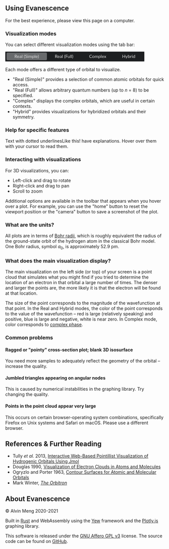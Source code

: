 <!-- This file is rendered at build time into HTML and included in the binary as the help page. -->

## Using Evanescence

For the best experience, please view this page on a computer.

### Visualization modes

You can select different visualization modes using the tab bar:

![Tab bar](img/tab-bar.png)

Each mode offers a different type of orbital to visualize.

* "Real (Simple)" provides a selection of common atomic orbitals for quick access.
* "Real (Full)" allows arbitrary quantum numbers (up to *n* = 8) to be specified.
* "Complex" displays the complex orbitals, which are useful in certain contexts.
* "Hybrid" provides visualizations for hybridized orbitals and their symmetry.

### Help for specific features

Text with <span class="tooltip">dotted underlines<span class="description">Like this!</span></span> have explanations. Hover over them with your cursor to read them.

### Interacting with visualizations

For 3D visualizations, you can:

* Left-click and drag to rotate
* Right-click and drag to pan
* Scroll to zoom

Additional options are available in the toolbar that appears when you hover over a plot. For example, you can use the "home" button to reset the viewport position or the "camera" button to save a screenshot of the plot.

### What are the units?

All plots are in terms of [Bohr radii](https://en.wikipedia.org/wiki/Bohr_radius), which is roughly equivalent the radius of the ground-state orbit of the hydrogen atom in the classical Bohr model. One Bohr radius, symbol *a*<sub>0</sub>, is approximately 52.9 pm.

### What does the main visualization display?

The main visualization on the left side (or top) of your screen is a point cloud that simulates what you might find if you tried to determine the location of an electron in that orbital a large number of times. The denser and larger the points are, the more likely it is that the electron will be found at that location.

The size of the point corresponds to the magnitude of the wavefunction at that point. In the Real and Hybrid modes, the color of the point corresponds to the value of the wavefunction – red is large (relatively speaking) and positive, blue is large and negative, white is near zero. In Complex mode, color corresponds to [complex phase](https://en.wikipedia.org/wiki/Argument_(complex_analysis)).

### Common problems

#### Ragged or "pointy" cross-section plot; blank 3D isosurface

You need more samples to adequately reflect the geometry of the orbital – increase the quality.

#### Jumbled triangles appearing on angular nodes

This is caused by numerical instabilities in the graphing library. Try changing the quality.

#### Points in the point cloud appear very large

This occurs on certain browser-operating system combinations, specifically Firefox on Unix systems and Safari on macOS. Please use a different browser.

## References & Further Reading

* Tully *et al.* 2013, [Interactive Web-Based Pointillist Visualization of Hydrogenic Orbitals Using Jmol](https://doi.org/10.1021/ed300393s)
* Douglas 1990, [Visualization of Electron Clouds in Atoms and Molecules](https://doi.org/10.1021/ed067p42)
* Ogryzlo and Porter 1963, [Contour Surfaces for Atomic and Molecular Orbitals](https://doi.org/10.1021/ed040p256)
* Mark Winter, [*The Orbitron*](https://winter.group.shef.ac.uk/orbitron/)

## About Evanescence

&copy; Alvin Meng 2020-2021

Built in [Rust](https://rust-lang.org) and WebAssembly using the [Yew](https://yew.rs) framework and the [Plotly.js](https://plotly.com/javascript) graphing library.

This software is released under the [GNU Affero GPL v3](https://www.gnu.org/licenses/agpl-3.0.en.html) license. The source code can be found on [GitHub](https://github.com/al2me6/evanescence).
